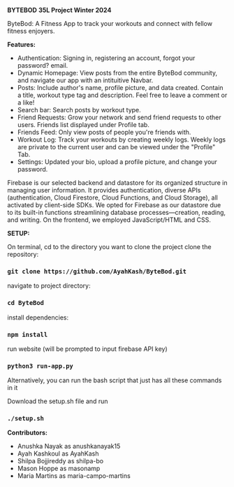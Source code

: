 **BYTEBOD**
**35L Project Winter 2024**

ByteBod: A Fitness App to track your workouts and connect with fellow fitness enjoyers.  

**Features:**
- Authentication: Signing in, registering an account, forgot your password? email.
- Dynamic Homepage: View posts from the entire ByteBod community, and navigate our app with an intituitive Navbar.
- Posts: Include author's name, profile picture, and data created. Contain a title, workout type tag and description. Feel free to leave a comment or a like!
- Search bar: Search posts by workout type.
- Friend Requests: Grow your network and send friend requests to other users. Friends list displayed under Profile tab.
- Friends Feed: Only view posts of people you're friends with.
- Workout Log: Track your workouts by creating weekly logs. Weekly logs are private to the current user and can be viewed under the "Profile" Tab.
- Settings: Updated your bio, upload a profile picture, and change your password. 

Firebase is our selected backend and datastore for its organized structure in managing user information. It provides authentication, diverse APIs (authentication, Cloud Firestore, Cloud Functions, and Cloud Storage), all activated by client-side SDKs. We opted for Firebase as our datastore due to its built-in functions streamlining database processes—creation, reading, and writing. On the frontend, we employed JavaScript/HTML and CSS.

**SETUP:**

On terminal, cd to the directory you want to clone the project
clone the repository:
### `git clone https://github.com/AyahKash/ByteBod.git`
navigate to project directory:
### `cd ByteBod`
install dependencies:
### `npm install`
run website (will be prompted to input firebase API key)
### `python3 run-app.py`

Alternatively, you can run the bash script that just has all these commands in it

Download the setup.sh file and run 
### `./setup.sh`

**Contributors:**
  * Anushka Nayak as anushkanayak15
  * Ayah Kashkoul as AyahKash
  * Shilpa Bojjireddy as shilpa-bo
  * Mason Hoppe as masonamp
  * Maria Martins as maria-campo-martins
